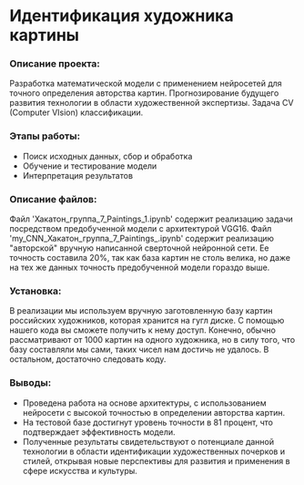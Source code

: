 # Идентификация художника картины

### Описание проекта:   
Разработка математической модели с применением нейросетей для точного определения авторства картин. Прогнозирование будущего развития технологии в области художественной экспертизы. Задача CV (Computer VIsion) классификации.

### Этапы работы:   
- Поиск исходных данных, сбор и обработка
- Обучение и тестирование модели
- Интерпретация результатов

### Описание файлов:
Файл 'Хакатон_группа_7_Paintings_1.ipynb' содержит реализацию задачи посредством предобученной модели с архитектурой VGG16. Файл 'my_CNN_Хакатон_группа_7_Paintings_.ipynb' содержит реализацию "авторской" вручную написанной сверточной нейронной сети. Ее точность составила 20%, так как база картин не столь велика, но даже на тех же данных точность предобученной модели гораздо выше.

### Установка:
В реализации мы используем вручную заготовленную базу картин российских художников, которая хранится на гугл диске. С помощью нашего кода вы сможете получить к нему доступ. Конечно, обычно рассматривают от 1000 картин на одного художника, но в силу того, что базу составляли мы сами, таких чисел нам достичь не удалось. 
В остальном, достаточно следовать коду.

### Выводы:  
- Проведена работа на основе архитектуры, с использованием нейросети с высокой точностью в определении авторства картин.
- На тестовой базе достигнут уровень точности в 81 процент, что подтверждает эффективность модели.
- Полученные результаты свидетельствуют о потенциале данной технологии в области идентификации художественных почерков и стилей, открывая новые перспективы для развития и применения в сфере искусства и культуры.


